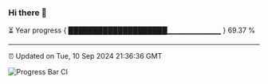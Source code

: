 ### Hi there 👋

⏳ Year progress { ████████████████████▁▁▁▁▁▁▁▁▁▁ } 69.37 %

---

⏰ Updated on Tue, 10 Sep 2024 21:36:36 GMT

![Progress Bar CI](https://github.com/IshwaranRudhara/GIT-ACTION/workflows/Progress%20Bar%20CI/badge.svg)
